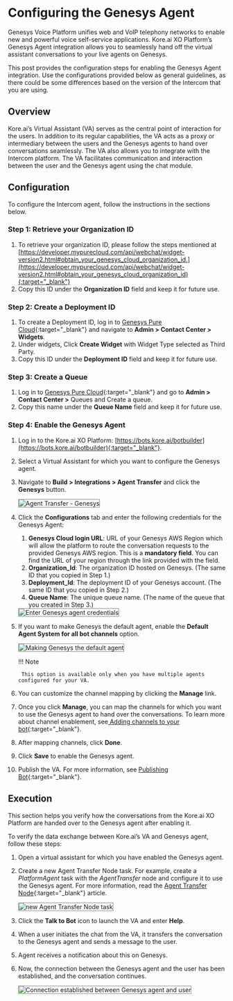 # Configuring the Genesys Agent

Genesys Voice Platform unifies web and VoIP telephony networks to enable new and powerful voice self-service applications. Kore.ai XO Platform’s Genesys Agent integration allows you to seamlessly hand off the virtual assistant conversations to your live agents on Genesys. 

This post provides the configuration steps for enabling the Genesys Agent integration. Use the configurations provided below as general guidelines, as there could be some differences based on the version of the Intercom that you are using. 


## Overview

Kore.ai’s Virtual Assistant (VA) serves as the central point of interaction for the users. In addition to its regular capabilities, the VA acts as a proxy or intermediary between the users and the Genesys agents to hand over conversations seamlessly. The VA also allows you to integrate with the Intercom platform. The VA facilitates communication and interaction between the user and the Genesys agent using the chat module. 


## Configuration

To configure the Intercom agent, follow the instructions in the sections below.


### Step 1: Retrieve your Organization ID

1. To retrieve your organization ID, please follow the steps mentioned at [https://developer.mypurecloud.com/api/webchat/widget-version2.html#obtain_your_genesys_cloud_organization_id.](https://developer.mypurecloud.com/api/webchat/widget-version2.html#obtain_your_genesys_cloud_organization_id){:target="_blank"}
2. Copy this ID under the **Organization ID** field and keep it for future use.


### Step 2: Create a Deployment ID

1. To create a Deployment ID, log in to [Genesys Pure Cloud](https://apps.mypurecloud.com/){:target="_blank"} and navigate to **Admin > Contact Center > Widgets**.
2. Under widgets, Click **Create Widget** with Widget Type selected as Third Party.
3. Copy this ID under the **Deployment ID** field and keep it for future use.


### Step 3: Create a Queue

1. Log in to [Genesys Pure Cloud](https://apps.mypurecloud.com/){:target="_blank"}  and go to **Admin > Contact Center >** Queues and Create a queue.
2. Copy this name under the **Queue Name** field and keep it for future use.


### Step 4: Enable the Genesys Agent

1. Log in to the Kore.ai XO Platform: [https://bots.kore.ai/botbuilder](https://bots.kore.ai/botbuilder){:target="_blank"}.
2. Select a Virtual Assistant for which you want to configure the Genesys agent. 
3. Navigate to **Build > Integrations > Agent Transfer** and click the **Genesys** button.

    <img src="../images/configuring-the-genesys-agent-img1.png" alt="Agent Transfer - Genesys" title="Agent Transfer - Genesys" style="border: 1px solid gray;">

4. Click the **Configurations** tab and enter the following credentials for the Genesys Agent:
    1. **Genesys Cloud login URL**: URL of your Genesys AWS Region which will allow the platform to route the conversation requests to the provided Genesys AWS region. This is a **mandatory field**. You can find the URL of your region through the link provided with the field.
    2. **Organization_Id**: The organization ID hosted on Genesys. (The same ID that you copied in Step 1.)
    3. **Deployment_Id**: The deployment ID of your Genesys account. (The same ID that you copied in Step 2.)
    4. **Queue Name**: The unique queue name. (The name of the queue that you created in Step 3.)

    <img src="../images/configuring-the-genesys-agent-img2.png" alt="Enter Genesys agent credentials" title="Enter Genesys agent credentials" style="border: 1px solid gray;">

5. If you want to make Genesys the default agent, enable the **Default Agent System for all bot channels** option.

    <img src="../images/configuring-the-genesys-agent-img3.png" alt="Making Genesys the default agent" title="Making Genesys the default agent" style="border: 1px solid gray;">

    !!! Note
    
        This option is available only when you have multiple agents configured for your VA.  

6. You can customize the channel mapping by clicking the **Manage** link.
7. Once you click **Manage**, you can map the channels for which you want to use the Genesys agent to hand over the conversations. To learn more about channel enablement, see[ Adding channels to your bot](https://developer.kore.ai/docs/bots/channel-enablement/adding-channels-to-your-bot/){:target="_blank"}.
8. After mapping channels, click **Done**.
9. Click **Save** to enable the Genesys agent.
10. Publish the VA. For more information, see [Publishing Bot](https://developer.kore.ai/docs/bots/publish/publishing-bot/){:target="_blank"}.


## Execution

This section helps you verify how the conversations from the Kore.ai XO Platform are handed over to the Genesys agent after enabling it. 

To verify the data exchange between Kore.ai’s VA and Genesys agent, follow these steps:

1. Open a virtual assistant for which you have enabled the Genesys agent.
2. Create a new Agent Transfer Node task. For example, create a _PlatformAgent_ task with the _AgentTransfer_ node and configure it to use the Genesys agent. For more information, read the [Agent Transfer Node](../../../../automation/use-cases/dialogs/node-types/working-with-the-agent-transfer-node){:target="_blank"} article.

    <img src="../images/configuring-the-genesys-agent-img4.png" alt="new Agent Transfer Node task" title="new Agent Transfer Node task" style="border: 1px solid gray;">

3. Click the **Talk to Bot** icon to launch the VA and enter **Help**.
4. When a user initiates the chat from the VA, it transfers the conversation to the Genesys agent and sends a message to the user.
5. Agent receives a notification about this on Genesys.
6. Now, the connection between the Genesys agent and the user has been established, and the conversation continues.

    <img src="../images/configuring-the-genesys-agent-img5.png" alt="Connection established between Genesys agent and user" title="Connection established between Genesys agent and user" style="border: 1px solid gray;">